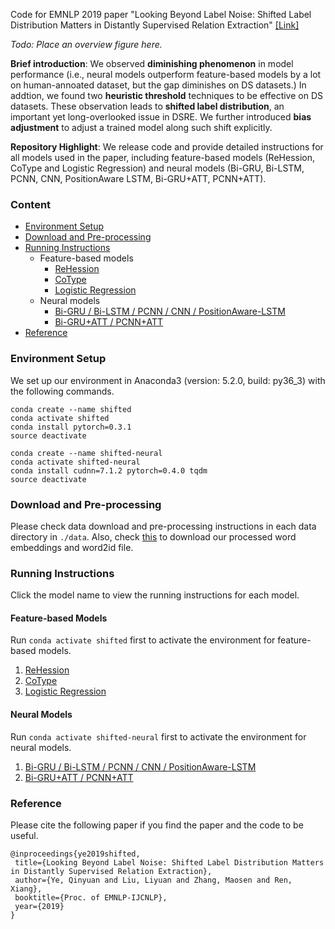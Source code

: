 Code for EMNLP 2019 paper "Looking Beyond Label Noise: Shifted Label Distribution Matters in Distantly Supervised Relation Extraction" [[Link]](https://arxiv.org/abs/1904.09331)

_Todo: Place an overview figure here._

__Brief introduction__: We observed __diminishing phenomenon__ in model performance (i.e., neural models outperform feature-based models by a lot on human-annoated dataset, but the gap diminishes on DS datasets.)
In addtion, we found two __heuristic threshold__ techniques to be effective on DS datasets.
These observation leads to __shifted label distribution__, an important yet long-overlooked issue in DSRE.
We further introduced __bias adjustment__ to adjust a trained model along such shift explicitly.


__Repository Highlight__: 
We release code and provide detailed instructions for all models used in the paper, 
including feature-based models (ReHession, CoType and Logistic Regression) 
and neural models (Bi-GRU, Bi-LSTM, PCNN, CNN, PositionAware LSTM, Bi-GRU+ATT, PCNN+ATT). 

### Content

- [Environment Setup](#environment-setup)
- [Download and Pre-processing](#download-and-pre-processing)
- [Running Instructions](#running-instructions)
    - Feature-based models
        - [ReHession](ReHession/README.md)
        - [CoType](CoType/README.md)
        - [Logistic Regression](LogisticRegression/README.md)
    - Neural models
        - [Bi-GRU / Bi-LSTM / PCNN / CNN / PositionAware-LSTM](Neural/README.md)
        - [Bi-GRU+ATT / PCNN+ATT](NeuralATT/README.md)
- [Reference](#reference)

### Environment Setup
We set up our environment in Anaconda3 (version: 5.2.0, build: py36_3) with the following commands.
```
conda create --name shifted
conda activate shifted
conda install pytorch=0.3.1
source deactivate

conda create --name shifted-neural
conda activate shifted-neural
conda install cudnn=7.1.2 pytorch=0.4.0 tqdm
source deactivate
```

### Download and Pre-processing

Please check data download and pre-processing instructions in each data directory in `./data`. Also, check [this](data/neural/vocab/README.md) to download our processed word embeddings and word2id file.


### Running Instructions

Click the model name to view the running instructions for each model.

#### Feature-based Models

Run `conda activate shifted` first to activate the environment for feature-based models.

1. [ReHession](ReHession/README.md)
2. [CoType](CoType/README.md)
3. [Logistic Regression](LogisticRegression/README.md)

#### Neural Models

Run `conda activate shifted-neural` first to activate the environment for neural models.

1. [Bi-GRU / Bi-LSTM / PCNN / CNN / PositionAware-LSTM](Neural/README.md)
2. [Bi-GRU+ATT / PCNN+ATT](NeuralATT/README.md)

### Reference
Please cite the following paper if you find the paper and the code to be useful.
```
@inproceedings{ye2019shifted,
 title={Looking Beyond Label Noise: Shifted Label Distribution Matters in Distantly Supervised Relation Extraction},
 author={Ye, Qinyuan and Liu, Liyuan and Zhang, Maosen and Ren, Xiang},
 booktitle={Proc. of EMNLP-IJCNLP},
 year={2019}
}
```
